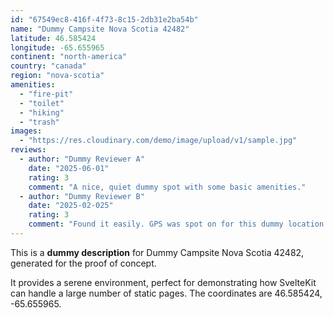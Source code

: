 ```yaml
---
id: "67549ec8-416f-4f73-8c15-2db31e2ba54b"
name: "Dummy Campsite Nova Scotia 42482"
latitude: 46.585424
longitude: -65.655965
continent: "north-america"
country: "canada"
region: "nova-scotia"
amenities:
  - "fire-pit"
  - "toilet"
  - "hiking"
  - "trash"
images:
  - "https://res.cloudinary.com/demo/image/upload/v1/sample.jpg"
reviews:
  - author: "Dummy Reviewer A"
    date: "2025-06-01"
    rating: 3
    comment: "A nice, quiet dummy spot with some basic amenities."
  - author: "Dummy Reviewer B"
    date: "2025-02-025"
    rating: 3
    comment: "Found it easily. GPS was spot on for this dummy location."
---
```


This is a **dummy description** for Dummy Campsite Nova Scotia 42482, generated for the proof of concept.

It provides a serene environment, perfect for demonstrating how SvelteKit can handle a large number of static pages. The coordinates are 46.585424, -65.655965.
